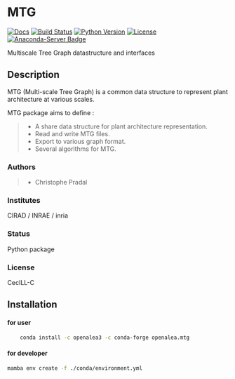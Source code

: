 # MTG

[![Docs](https://readthedocs.org/projects/mtg/badge/?version=latest)](https://mtg.readthedocs.io/)
[![Build Status](https://github.com/openalea/mtg/actions/workflows/openalea_ci.yml/badge.svg)](https://github.com/openalea/mtg/actions/workflows/openalea_ci.yml?query=branch%3Amaster)
[![Python Version](https://img.shields.io/badge/python-3.8%20%7C%203.9%20%7C%203.10%20%7C%203.11%20%7C%203.12-blue)](https://www.python.org/downloads/)
[![License](https://img.shields.io/badge/License--CeCILL-C-blue)](https://www.cecill.info/licences/Licence_CeCILL-C_V1-en.html)
[![Anaconda-Server Badge](https://anaconda.org/openalea3/openalea.mtg/badges/version.svg)](https://anaconda.org/openalea3/mtg)

Multiscale Tree Graph datastructure and interfaces

## Description

MTG (Multi-scale Tree Graph) is a common data structure to represent
plant architecture at various scales.

MTG package aims to define :

> -   A share data structure for plant architecture representation.
> -   Read and write MTG files.
> -   Export to various graph format.
> -   Several algorithms for MTG.

### Authors

> -   Christophe Pradal

### Institutes

CIRAD / INRAE / inria

### Status

Python package

### License

CecILL-C

## Installation

#### for user
```bash
    conda install -c openalea3 -c conda-forge openalea.mtg
```

#### for developer
```bash
mamba env create -f ./conda/environment.yml
```
